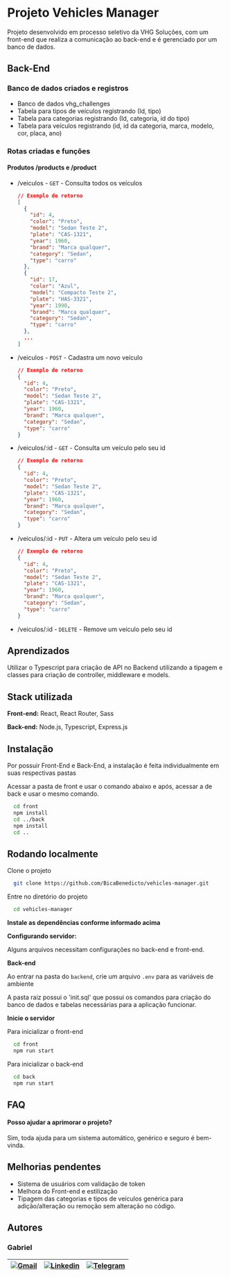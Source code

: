 # Projeto Vehicles Manager

Projeto desenvolvido em processo seletivo da VHG Soluções, com um front-end que realiza a comunicação ao back-end e é gerenciado por um banco de dados.

## Back-End

### Banco de dados criados e registros

- Banco de dados vhg_challenges
- Tabela para tipos de veículos registrando (Id, tipo)
- Tabela para categorias registrando (Id, categoria, id do tipo)
- Tabela para veículos registrando (id, id da categoria, marca, modelo, cor, placa, ano)

### Rotas criadas e funções

#### Produtos /products e /product

- /veiculos - `GET` - Consulta todos os veículos
  ```json
  // Exemplo de retorno
  [
    {
      "id": 4,
      "color": "Preto",
      "model": "Sedan Teste 2",
      "plate": "CAS-1321",
      "year": 1960,
      "brand": "Marca qualquer",
      "category": "Sedan",
      "type": "carro"
    },
    {
      "id": 17,
      "color": "Azul",
      "model": "Compacto Teste 2",
      "plate": "HAS-3321",
      "year": 1990,
      "brand": "Marca qualquer",
      "category": "Sedan",
      "type": "carro"
    },
    ...
  ]
  ```
- /veiculos - `POST` - Cadastra um novo veículo
  ```json
  // Exemplo de retorno
  {
    "id": 4,
    "color": "Preto",
    "model": "Sedan Teste 2",
    "plate": "CAS-1321",
    "year": 1960,
    "brand": "Marca qualquer",
    "category": "Sedan",
    "type": "carro"
  }
  ```
- /veiculos/:id - `GET` - Consulta um veículo pelo seu id
  ```json
  // Exemplo de retorno
  {
    "id": 4,
    "color": "Preto",
    "model": "Sedan Teste 2",
    "plate": "CAS-1321",
    "year": 1960,
    "brand": "Marca qualquer",
    "category": "Sedan",
    "type": "carro"
  }
  ```
- /veiculos/:id - `PUT` - Altera um veículo pelo seu id
  ```json
  // Exemplo de retorno
  {
    "id": 4,
    "color": "Preto",
    "model": "Sedan Teste 2",
    "plate": "CAS-1321",
    "year": 1960,
    "brand": "Marca qualquer",
    "category": "Sedan",
    "type": "carro"
  }
  ```
- /veiculos/:id - `DELETE` - Remove um veículo pelo seu id


## Aprendizados

Utilizar o Typescript para criação de API no Backend utilizando a tipagem e classes para criação de controller, middleware e models.

## Stack utilizada

**Front-end:** React, React Router, Sass

**Back-end:** Node.js, Typescript, Express.js


## Instalação

Por possuir Front-End e Back-End, a instalação é feita individualmente em suas respectivas pastas


Acessar a pasta de front e usar o comando abaixo e após, acessar a de back e usar o mesmo comando.
```bash
  cd front
  npm install
  cd ../back
  npm install
  cd ..
```
    
## Rodando localmente

Clone o projeto

```bash
  git clone https://github.com/BicaBenedicto/vehicles-manager.git
```

Entre no diretório do projeto

```bash
  cd vehicles-manager
```

**Instale as dependências conforme informado acima**

**Configurando servidor:**

Alguns arquivos necessitam configurações no back-end e front-end.

**Back-end**

Ao entrar na pasta do `backend`, crie um arquivo `.env` para as variáveis de ambiente

A pasta raiz possui o 'init.sql' que possui os comandos para criação do banco de dados e tabelas necessárias para a aplicação funcionar.


**Inicie o servidor**

Para inicializar o front-end

```bash
  cd front
  npm run start
```

Para inicializar o back-end

```bash
  cd back
  npm run start
```

## FAQ

#### Posso ajudar a aprimorar o projeto?

Sim, toda ajuda para um sistema automático, genérico e seguro é bem-vinda.


## Melhorias pendentes

- Sistema de usuários com validação de token
- Melhora do Front-end e estilização
- Tipagem das categorias e tipos de veículos genérica para adição/alteração ou remoção sem alteração no código.


## Autores

### Gabriel

| [![Gmail](https://img.shields.io/badge/Gmail-D14836?style=for-the-badge&logo=gmail&logoColor=white)](mailto:gabrielpbenedicto@gmail.com) | [![Linkedin](https://img.shields.io/badge/LinkedIn-0077B5?style=for-the-badge&logo=linkedin&logoColor=white)](https://www.linkedin.com/in/gabrielbenedicto/) | [![Telegram](https://img.shields.io/badge/Telegram-2CA5E0?style=for-the-badge&logo=telegram&logoColor=white)](https://t.me/gabrielbenedicto) |
|--|-----|-----|